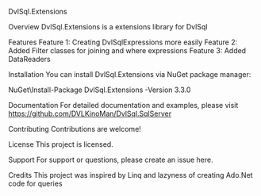 DvlSql.Extensions


Overview
DvlSql.Extensions is a extensions library for DvlSql

Features
Feature 1: Creating DvlSqlExpressions more easily
Feature 2: Added Filter classes for joining and where expressions
Feature 3: Added DataReaders

Installation
You can install DvlSql.Extensions via NuGet package manager:

NuGet\Install-Package DvlSql.Extensions -Version 3.3.0

Documentation
For detailed documentation and examples, please visit https://github.com/DVLKinoMan/DvlSql.SqlServer

Contributing
Contributions are welcome! 

License
This project is licensed.

Support
For support or questions, please create an issue here.

Credits
This project was inspired by Linq and lazyness of creating Ado.Net code for queries